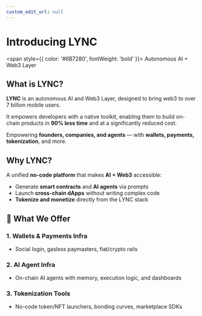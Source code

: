 ```yaml
---
custom_edit_url: null
---
```


# Introducing **LYNC**

<span style={{ color: '#6B7280', fontWeight: 'bold' }}>
Autonomous AI + Web3 Layer
</span>

## What is LYNC?

**LYNC** is an autonomous AI and Web3 Layer, designed to bring web3 to over 7 billion mobile users.

It empowers developers with a native toolkit, enabling them to build on-chain products in **90% less time** and at a significantly reduced cost.

Empowering **founders, companies, and agents** — with **wallets, payments, tokenization**, and more.

## Why LYNC?

A unified **no-code platform** that makes **AI + Web3** accessible:

- Generate **smart contracts** and **AI agents** via prompts
- Launch **cross-chain dApps** without writing complex code
- **Tokenize and monetize** directly from the LYNC stack

## 🔧 What We Offer

### 1. Wallets & Payments Infra

- Social login, gasless paymasters, fiat/crypto rails

### 2. AI Agent Infra

- On-chain AI agents with memory, execution logic, and dashboards

### 3. Tokenization Tools

- No-code token/NFT launchers, bonding curves, marketplace SDKs
